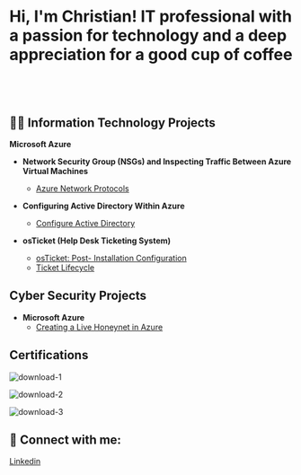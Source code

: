 <h1>Hi, I'm Christian! IT professional with a passion for technology and a deep appreciation for a good cup of coffee
                   
  <br/><a href="https://github.com/christianlizardo"></a>

<h2>👨‍💻 Information Technology Projects </h2>

<b>Microsoft Azure</b>

- <b>Network Security Group (NSGs) and Inspecting Traffic Between Azure Virtual Machines </b>
  - [Azure Network Protocols](https://github.com/christianlizardo/Azure-network-protocols)  <b><i> </b></i>
    
    
- <b>Configuring Active Directory Within Azure </b>
  - [Configure Active Directory ](https://github.com/christianlizardo/configuring-active-directory) <b><i> </b></i>
- <b>osTicket (Help Desk Ticketing System)</b>
  - [osTicket: Post- Installation Configuration ](https://github.com/ChristianLizardo/osTicket-Post--Installation-Configuration ) 
  - [Ticket Lifecycle ](https://github.com/ChristianLizardo/osTicket-Ticket-Lifecycle) 
    
<h2>Cyber Security Projects </h2> 

- <b>Microsoft Azure</b>
  - [Creating a Live Honeynet in Azure](https://github.com/ChristianLizardo/Creating-a-Live-Honeynet-in-Azure) <b><i> </b></i> 

<h2> Certifications </h2> 

![download-1](https://github.com/user-attachments/assets/25f212ae-5c17-4648-8a61-3b58a67dc666)

![download-2](https://github.com/user-attachments/assets/75bc0532-4fbc-461e-b140-7c79f8ab2dd7)    

![download-3](https://github.com/user-attachments/assets/b13449cf-cc40-4d97-a3f3-8779f01114e9)    


<h2> 🤳 Connect with me:</h2>


[Linkedin](https://www.linkedin.com/in/clizardo96/) 

